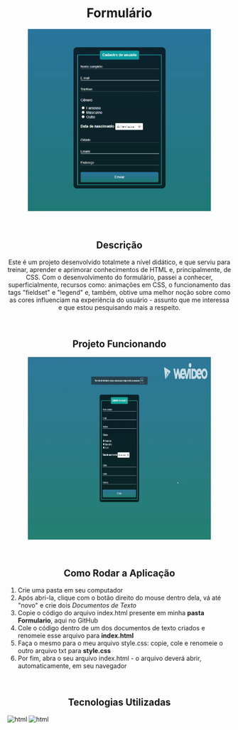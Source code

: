 <h1 align="center">Formulário</h1>
<p align="center">
  <img width="411.5" height="409.5" src="src/assets/to-readme/FormImage.JPG">
</p>
<br>

<h2 align="center">Descrição</h2>
<p align="center">
Este é um projeto desenvolvido totalmete a nível didático, e que serviu para treinar, aprender e aprimorar conhecimentos de HTML e, principalmente, de CSS. 
Com o desenvolvimento do formulário, passei a conhecer, superficialmente, recursos como: animações em CSS, o funcionamento das tags "fieldset" e "legend" e, também, obtive uma melhor noção sobre como as cores influenciam na experiência do usuário - assunto que me interessa e que estou pesquisando mais a respeito.
</p>
<br>

<h2 align="center">Projeto Funcionando</h2>
<p align="center">
    <img width="411.5" height="409.5" src="src/assets/to-readme/My Video.gif">
</p>
<br>

<h2 align="center">Como Rodar a Aplicação</h2>

1. Crie uma pasta em seu computador
2. Após abri-la, clique com o botão direito do mouse dentro dela, vá até "novo" e crie dois _Documentos de Texto_
3. Copie o código do arquivo index.html presente em minha **pasta Formulario**, aqui no GitHub
4. Cole o código dentro de um dos documentos de texto criados e renomeie esse arquivo para **index.html**
5. Faça o mesmo para o meu arquivo style.css: copie, cole e renomeie o outro arquivo txt para **style.css**
6. Por fim, abra o seu arquivo index.html - o arquivo deverá abrir, automaticamente, em seu navegador
<br>

<h2 align="center">Tecnologias Utilizadas</h2>

![html](https://img.shields.io/badge/HTML5-E34F26?style=for-the-badge&logo=html5&logoColor=white) ![html](https://img.shields.io/badge/CSS3-1572B6?style=for-the-badge&logo=css3&logoColor=white)

